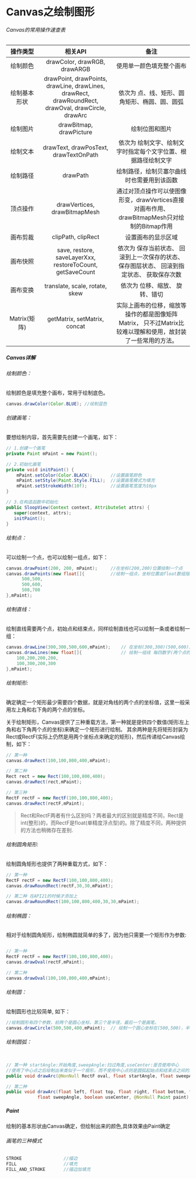 # Canvas之绘制图形

######  Canvas的常用操作速查表
|操作类型|相关API|备注|
|:------:|:-----:|:-------:|
|绘制颜色 |drawColor, drawRGB, drawARGB | 使用单一颜色填充整个画布|
| 绘制基本形状  | drawPoint, drawPoints, drawLine, drawLines, drawRect, drawRoundRect, drawOval, drawCircle, drawArc | 依次为 点、线、矩形、圆角矩形、椭圆、圆、圆弧 |
|绘制图片	|drawBitmap, drawPicture|	绘制位图和图片|
|绘制文本	|drawText, drawPosText, drawTextOnPath|	依次为 绘制文字、绘制文字时指定每个文字位置、根据路径绘制文字|
|绘制路径|drawPath	|绘制路径，绘制贝塞尔曲线时也需要用到该函数|
|顶点操作	|drawVertices, drawBitmapMesh	|通过对顶点操作可以使图像形变，drawVertices直接对画布作用、 drawBitmapMesh只对绘制的Bitmap作用|
|画布剪裁|	clipPath, clipRect	|设置画布的显示区域|
|画布快照|	save, restore, saveLayerXxx, restoreToCount, getSaveCount|	依次为 保存当前状态、 回滚到上一次保存的状态、 保存图层状态、 回滚到指定状态、 获取保存次数|
|画布变换	|translate, scale, rotate, skew	|依次为 位移、缩放、 旋转、错切|
|Matrix(矩阵)	|getMatrix, setMatrix, concat	|实际上画布的位移，缩放等操作的都是图像矩阵Matrix， 只不过Matrix比较难以理解和使用，故封装了一些常用的方法。|


#####  Canvas详解

######  绘制颜色：

绘制颜色是填充整个画布，常用于绘制底色。

```java
canvas.drawColor(Color.BLUE); //绘制蓝色

```
######  创建画笔：

要想绘制内容，首先需要先创建一个画笔，如下：

```java
// 1.创建一个画笔
private Paint mPaint = new Paint();

// 2.初始化画笔
private void initPaint() {
	mPaint.setColor(Color.BLACK);       //设置画笔颜色
	mPaint.setStyle(Paint.Style.FILL);  //设置画笔模式为填充
	mPaint.setStrokeWidth(10f);         //设置画笔宽度为10px
}

// 3.在构造函数中初始化
public SloopView(Context context, AttributeSet attrs) {
   super(context, attrs);
   initPaint();
}


```
######  绘制点：

可以绘制一个点，也可以绘制一组点，如下：

```java
canvas.drawPoint(200, 200, mPaint);     //在坐标(200,200)位置绘制一个点
canvas.drawPoints(new float[]{          //绘制一组点，坐标位置由float数组指定
      500,500,
      500,600,
      500,700
},mPaint);

```
######  绘制直线：

绘制直线需要两个点，初始点和结束点，同样绘制直线也可以绘制一条或者绘制一组：

```java
canvas.drawLine(300,300,500,600,mPaint);    // 在坐标(300,300)(500,600)之间绘制一条直线
canvas.drawLines(new float[]{               // 绘制一组线 每四数字(两个点的坐标)确定一条线
    100,200,200,200,
    100,300,200,300
},mPaint);


```
######  绘制矩形:

确定确定一个矩形最少需要四个数据，就是对角线的两个点的坐标值，这里一般采用左上角和右下角的两个点的坐标。

关于绘制矩形，Canvas提供了三种重载方法，第一种就是提供四个数值(矩形左上角和右下角两个点的坐标)来确定一个矩形进行绘制。 其余两种是先将矩形封装为Rect或RectF(实际上仍然是用两个坐标点来确定的矩形)，然后传递给Canvas绘制，如下：

```java
// 第一种
canvas.drawRect(100,100,800,400,mPaint);

// 第二种
Rect rect = new Rect(100,100,800,400);
canvas.drawRect(rect,mPaint);

// 第三种
RectF rectF = new RectF(100,100,800,400);
canvas.drawRect(rectF,mPaint);

```

>Rect和RectF两者有什么区别吗？两者最大的区别就是精度不同，Rect是int(整形)的，而RectF是float(单精度浮点型)的。除了精度不同，两种提供的方法也稍微存在差别.

######  绘制圆角矩形:

绘制圆角矩形也提供了两种重载方式，如下：

```java
// 第一种
RectF rectF = new RectF(100,100,800,400);
canvas.drawRoundRect(rectF,30,30,mPaint);

// 第二种 在API21的时候才添加上
canvas.drawRoundRect(100,100,800,400,30,30,mPaint);

```
###### 绘制椭圆：

相对于绘制圆角矩形，绘制椭圆就简单的多了，因为他只需要一个矩形作为参数:

```java

// 第一种
RectF rectF = new RectF(100,100,800,400);
canvas.drawOval(rectF,mPaint);

// 第二种
canvas.drawOval(100,100,800,400,mPaint);

```
######  绘制圆：

绘制圆形也比较简单, 如下：

```java
//绘制圆形有四个参数，前两个是圆心坐标，第三个是半径，最后一个是画笔。
canvas.drawCircle(500,500,400,mPaint);  // 绘制一个圆心坐标在(500,500)，半径为400 的圆。

```

######  绘制圆弧：
```java

// 第一种 startAngle:开始角度,sweepAngle:扫过角度,useCenter:是否使用中心
//使用了中心点之后绘制出来类似于一个扇形，而不使用中心点则是圆弧起始点和结束点之间的连线加上圆弧围成的图形
public void drawArc(@NonNull RectF oval, float startAngle, float sweepAngle, boolean useCenter, @NonNull Paint paint){}

// 第二种
public void drawArc(float left, float top, float right, float bottom, float startAngle,
            float sweepAngle, boolean useCenter, @NonNull Paint paint) {}


```

##### Paint

绘制的基本形状由Canvas确定，但绘制出来的颜色,具体效果由Paint确定


######  画笔的三种模式

```java
STROKE                //描边
FILL                  //填充
FILL_AND_STROKE       //描边加填充
```
